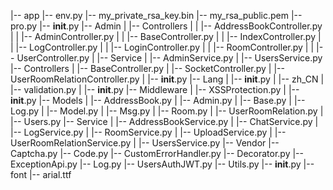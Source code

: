<!--
 * @Author: hua
 * @Date: 2019-10-23 15:47:11
 * @description: 
 * @LastEditors: hua
 * @LastEditTime: 2019-10-23 15:50:06
 -->
|-- app
    |-- env.py
    |-- my_private_rsa_key.bin
    |-- my_rsa_public.pem
    |-- pro.py
    |-- __init__.py
    |-- Admin
    |   |-- Controllers
    |   |   |-- AddressBookController.py
    |   |   |-- AdminController.py
    |   |   |-- BaseController.py
    |   |   |-- IndexController.py
    |   |   |-- LogController.py
    |   |   |-- LoginController.py
    |   |   |-- RoomController.py
    |   |   |-- UserController.py
    |   |-- Service
    |       |-- AdminService.py
    |       |-- UsersService.py
    |-- Controllers
    |   |-- BaseController.py
    |   |-- SocketController.py
    |   |-- UserRoomRelationController.py
    |   |-- __init__.py
    |-- Lang
    |   |-- __init__.py
    |   |-- zh_CN
    |       |-- validation.py
    |       |-- __init__.py
    |-- Middleware
    |   |-- XSSProtection.py
    |   |-- __init__.py
    |-- Models
    |   |-- AddressBook.py
    |   |-- Admin.py
    |   |-- Base.py
    |   |-- Log.py
    |   |-- Model.py
    |   |-- Msg.py
    |   |-- Room.py
    |   |-- UserRoomRelation.py
    |   |-- Users.py
    |-- Service
    |   |-- AddressBookService.py
    |   |-- ChatService.py
    |   |-- LogService.py
    |   |-- RoomService.py
    |   |-- UploadService.py
    |   |-- UserRoomRelationService.py
    |   |-- UsersService.py
    |-- Vendor
        |-- Captcha.py
        |-- Code.py
        |-- CustomErrorHandler.py
        |-- Decorator.py
        |-- ExceptionApi.py
        |-- Log.py
        |-- UsersAuthJWT.py
        |-- Utils.py
        |-- __init__.py
        |-- font
            |-- arial.ttf
